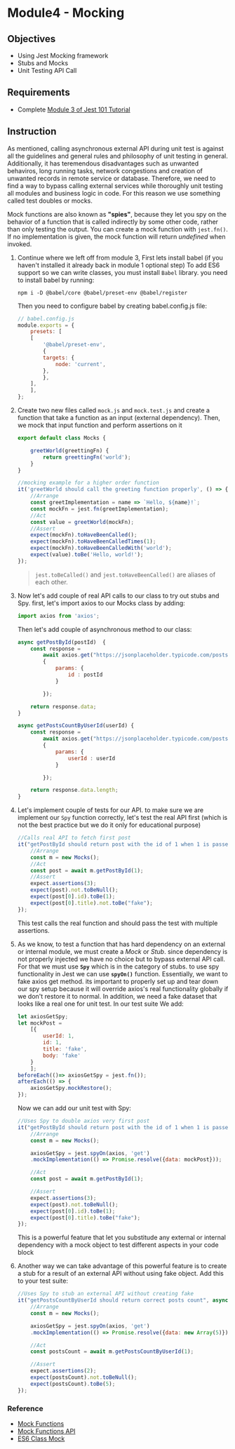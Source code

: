 # Module4 - Mocking

## Objectives

* Using Jest Mocking framework
* Stubs and Mocks
* Unit Testing API Call

## Requirements

* Complete [Module 3 of Jest 101 Tutorial](https://github.com/pakbaz/Jest101Training/tree/master/Module3%20-%20Asynchronous%20Testing)

## Instruction

 As mentioned, calling asynchronous external API during unit test is against all the guidelines and general rules and philosophy of unit testing in general. Additionally, it has teremendous disadvantages such as unwanted behaviros, long running tasks, network congestions and creation of unwanted records in remote service or database. Therefore, we need to find a way to bypass calling external services while thoroughly unit testing all modules and business logic in code. For this reason we use something called test doubles or mocks.

 Mock functions are also known as **"spies"**, because they let you spy on the behavior of a function that is called indirectly by some other code, rather than only testing the output. You can create a mock function with `jest.fn()`. If no implementation is given, the mock function will return *undefined* when invoked.

1. Continue where we left off from module 3, First lets install babel (if you haven't installed it already back in module 1 optional step) To add ES6 support so we can write classes, you must install `Babel` library. you need to install babel by running:

    ```console
    npm i -D @babel/core @babel/preset-env @babel/register
    ```

    Then you need to configure babel by creating babel.config.js file:

    ```javascript
    // babel.config.js
    module.exports = {
        presets: [
        [
            '@babel/preset-env',
            {
            targets: {
                node: 'current',
            },
            },
        ],
        ],
    };
    ```

2. Create two new files called `mock.js` and `mock.test.js` and create a function that take a function as an input (external dependency). Then, we mock that input function and perform assertions on it

    ```javascript
    export default class Mocks {

        greetWorld(greettingFn) {
            return greettingFn('world');
        }
    }
    ```

    ```javascript
    //mocking example for a higher order function
    it('greetWorld should call the greeting function properly', () => {
        //Arrange
        const greetImplementation = name => `Hello, ${name}!`;
        const mockFn = jest.fn(greetImplementation);
        //Act
        const value = greetWorld(mockFn);
        //Assert
        expect(mockFn).toHaveBeenCalled();
        expect(mockFn).toHaveBeenCalledTimes(1);
        expect(mockFn).toHaveBeenCalledWith('world');
        expect(value).toBe('Hello, world!');
    });
    ```

    > `jest.toBeCalled()` and `jest.toHaveBeenCalled()` are aliases of each other.  

3. Now let's add couple of real API calls to our class to try out stubs and Spy. first, let's import axios to our Mocks class by adding:

    ```javascript
    import axios from 'axios';
    ```

    Then let's add couple of asynchronous method to our class:

    ```javascript
    async getPostById(postId)  {
        const response =
            await axios.get("https://jsonplaceholder.typicode.com/posts",
            {
                params: {
                    id : postId
                }

            });

        return response.data;
    }

    async getPostsCountByUserId(userId) {
        const response =
            await axios.get("https://jsonplaceholder.typicode.com/posts",
            {
                params: {
                    userId : userId
                }

            });

        return response.data.length;
    }
    ```

4. Let's implement couple of tests for our API. to make sure we are implement our `Spy` function correctly, let's test the real API first (which is not the best practice but we do it only for educational purpose)

    ```javascript
    //Calls real API to fetch first post
    it("getPostById should return post with the id of 1 when 1 is passed - API", async () => {
        //Arrange
        const m = new Mocks();
        //Act
        const post = await m.getPostById(1);
        //Assert
        expect.assertions(3);
        expect(post).not.toBeNull();
        expect(post[0].id).toBe(1);
        expect(post[0].title).not.toBe("fake");
    });
    ```

    This test calls the real function and should pass the test with multiple assertions.

5. As we know, to test a function that has hard dependency on an external or internal module, we must create a *Mock* or *Stub*. since dependency is not properly injected we have no choice but to bypass external API call. For that we must use **`Spy`** which is in the category of stubs. to use spy functionality in Jest we can use **`spyOn()`** function. Essentially, we want to fake axios get method. its important to properly set up and tear down our spy setup because it will override axios's real functionality globally if we don't restore it to normal. In addition, we need a fake dataset that looks like a real one for unit test. In our test suite We add:

    ```javascript
    let axiosGetSpy;
    let mockPost =
        [{
            userId: 1,
            id: 1,
            title: 'fake',
            body: 'fake'
        }
        ];
    beforeEach(()=> axiosGetSpy = jest.fn());
    afterEach(() => {
        axiosGetSpy.mockRestore();
    });
    ```

    Now we can add our unit test with Spy:

    ```javascript
    //Uses Spy to double axios very first post
    it("getPostById should return post with the id of 1 when 1 is passed - Spy", async () => {
        //Arrange
        const m = new Mocks();

        axiosGetSpy = jest.spyOn(axios, 'get')
        .mockImplementation(() => Promise.resolve({data: mockPost}));

        //Act
        const post = await m.getPostById(1);

        //Assert
        expect.assertions(3);
        expect(post).not.toBeNull();
        expect(post[0].id).toBe(1);
        expect(post[0].title).toBe("fake");
    });
    ```

    This is a powerful feature that let you substitude any external or internal dependency with a mock object to test different aspects in your code block

6. Another way we can take advantage of this powerful feature is to create a stub for a result of an external API without using fake object. Add this to your test suite:

    ```javascript
    //Uses Spy to stub an external API without creating fake
    it("getPostsCountByUserId should return correct posts count", async () => {
        //Arrange
        const m = new Mocks();

        axiosGetSpy = jest.spyOn(axios, 'get')
        .mockImplementation(() => Promise.resolve({data: new Array(5)}));

        //Act
        const postsCount = await m.getPostsCountByUserId(1);

        //Assert
        expect.assertions(2);
        expect(postsCount).not.toBeNull();
        expect(postsCount).toBe(5);
    });
    ```

### Reference

* [Mock Functions](https://jestjs.io/docs/en/mock-functions)
* [Mock Functions API](https://jestjs.io/docs/en/mock-function-api)
* [ES6 Class Mock](https://jestjs.io/docs/en/es6-class-mocks)
